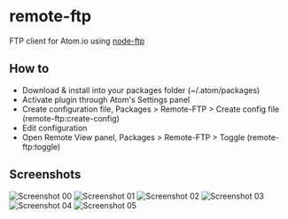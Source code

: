 # remote-ftp

FTP client for Atom.io using [node-ftp](https://github.com/mscdex/node-ftp)

## How to
* Download & install into your packages folder (~/.atom/packages)
* Activate plugin through Atom's Settings panel
* Create configuration file, Packages > Remote-FTP > Create config file (remote-ftp:create-config)
* Edit configuration
* Open Remote View panel, Packages > Remote-FTP > Toggle (remote-ftp:toggle)

## Screenshots

![Screenshot 00](https://raw.githubusercontent.com/mgrenier/remote-ftp/dev/images/remote-ftp-00.png)
![Screenshot 01](https://raw.githubusercontent.com/mgrenier/remote-ftp/dev/images/remote-ftp-01.png)
![Screenshot 02](https://raw.githubusercontent.com/mgrenier/remote-ftp/dev/images/remote-ftp-02.png)
![Screenshot 03](https://raw.githubusercontent.com/mgrenier/remote-ftp/dev/images/remote-ftp-03.png)
![Screenshot 04](https://raw.githubusercontent.com/mgrenier/remote-ftp/dev/images/remote-ftp-04.png)
![Screenshot 05](https://raw.githubusercontent.com/mgrenier/remote-ftp/dev/images/remote-ftp-05.png)
